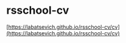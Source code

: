 # rsschool-cv

[https://labatsevich.github.io/rsschool-cv/cv](https://labatsevich.github.io/rsschool-cv/cv)
